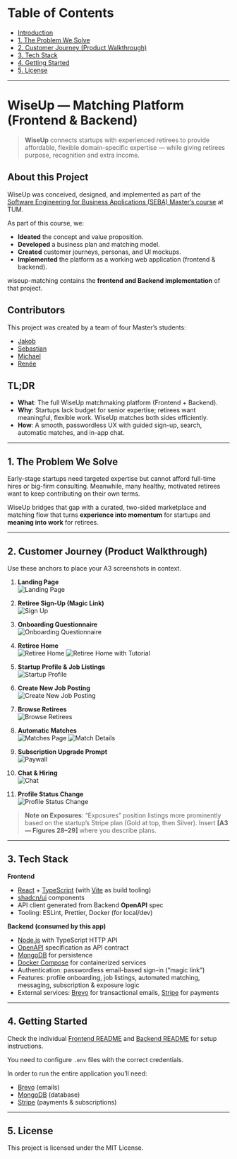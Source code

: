 

Table of Contents
=================
- [Introduction](#wiseup--matching-platform-frontend--backend)
- [1. The Problem We Solve](#1-problem-we-solve)
- [2. Customer Journey (Product Walkthrough)](#2-customer-journey-product-walkthrough)
- [3. Tech Stack](#3-tech-stack)
- [4. Getting Started](#4-getting-started)
- [5. License](#5-license)

---

# WiseUp — Matching Platform (Frontend & Backend)

> **WiseUp** connects startups with experienced retirees to provide affordable, flexible domain-specific expertise — while giving retirees purpose, recognition and extra income.



## About this Project

WiseUp was conceived, designed, and implemented as part of the  
[Software Engineering for Business Applications (SEBA) Master’s course](https://wwwmatthes.in.tum.de/pages/1mqqqoqe7gapz/Software-Engineering-for-Business-Applications-SEBA-Master) at TUM.  

As part of this course, we:
- **Ideated** the concept and value proposition.  
- **Developed** a business plan and matching model.  
- **Created** customer journeys, personas, and UI mockups.  
- **Implemented** the platform as a working web application (frontend & backend).  

wiseup-matching contains the **frontend and Backend implementation** of that project.



## Contributors

This project was created by a team of four Master’s students:  

- [Jakob](https://github.com/jmoehler)  
- [Sebastian](https://github.com/sebastianmoelder)  
- [Michael](https://github.com/mschmidm)  
- [Renée](https://github.com/reneemschmitt1) 


## TL;DR

- **What**: The full WiseUp matchmaking platform (Frontend + Backend).  
- **Why**: Startups lack budget for senior expertise; retirees want meaningful, flexible work. WiseUp matches both sides efficiently.  
- **How**: A smooth, passwordless UX with guided sign-up, search, automatic matches, and in-app chat.  


---

## 1. The Problem We Solve

Early-stage startups need targeted expertise but cannot afford full-time hires or big-firm consulting. Meanwhile, many healthy, motivated retirees want to keep contributing on their own terms.  

WiseUp bridges that gap with a curated, two-sided marketplace and matching flow that turns **experience into momentum** for startups and **meaning into work** for retirees.

---

## 2. Customer Journey (Product Walkthrough)

Use these anchors to place your A3 screenshots in context.

1. **Landing Page**  
   ![Landing Page](./images/02_landing_page.png)


2. **Retiree Sign-Up (Magic Link)**  
   ![Sign Up](./images/04_sign_up.png)  

3. **Onboarding Questionnaire**  
   ![Onboarding Questionnaire](./images/07_retiree_signup.png)   

4. **Retiree Home**  
   ![Retiree Home](./images/13_retiree_homepage.png)
   ![Retiree Home with Tutorial](./images/14_tutorial.png)

5. **Startup Profile & Job Listings**  
   ![Startup Profile](./images/16_startup_profile.png)

6. **Create New Job Posting**  
   ![Create New Job Posting](./images/18_new_job_posting.png)

7. **Browse Retirees**  
   ![Browse Retirees](./images/22_browse_retirees.png)

8. **Automatic Matches**  
   ![Matches Page](./images/24_matches.png)
   ![Match Details](./images/25_matches2.png)

9. **Subscription Upgrade Prompt**  
   ![Paywall](./images/29_paywall.png)

10. **Chat & Hiring**  
   ![Chat](./images/31_chat.png)  

11. **Profile Status Change**  
   ![Profile Status Change](./images/33_retiree_profile.png)

> **Note on Exposures**: “Exposures” position listings more prominently based on the startup’s Stripe plan (Gold at top, then Silver). Insert **[A3 — Figures 28–29]** where you describe plans.

---

## 3. Tech Stack

**Frontend**
- [React](https://react.dev/) + [TypeScript](https://www.typescriptlang.org/) (with [Vite](https://vitejs.dev/) as build tooling)  
- [shadcn/ui](https://ui.shadcn.com/) components  
- API client generated from Backend **OpenAPI** spec  
- Tooling: ESLint, Prettier, Docker (for local/dev)  

**Backend (consumed by this app)**  
- [Node.js](https://nodejs.org/) with TypeScript HTTP API  
- [OpenAPI](https://www.openapis.org/) specification as API contract
- [MongoDB](https://www.mongodb.com/) for persistence  
- [Docker Compose](https://docs.docker.com/compose/) for containerized services  
- Authentication: passwordless email-based sign-in (“magic link”)  
- Features: profile onboarding, job listings, automated matching, messaging, subscription & exposure logic  
- External services: [Brevo](https://www.brevo.com/) for transactional emails, [Stripe](https://stripe.com/) for payments  

---

## 4. Getting Started

Check the individual [Frontend README](https://github.com/wiseup-matching/frontend-public) and [Backend README](https://github.com/wiseup-matching/backend-public) for setup instructions.  

You need to configure `.env` files with the correct credentials.  

In order to run the entire application you’ll need:  
- [Brevo](https://www.brevo.com/) (emails)  
- [MongoDB](https://www.mongodb.com/) (database)  
- [Stripe](https://stripe.com/) (payments & subscriptions)  

---

## 5. License

This project is licensed under the MIT License.
